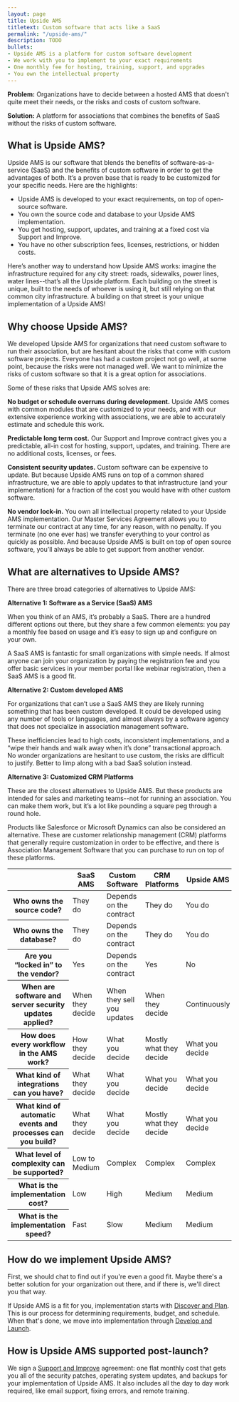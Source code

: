 ```yaml
---
layout: page
title: Upside AMS
titletext: Custom software that acts like a SaaS
permalink: "/upside-ams/"
description: TODO
bullets:
- Upside AMS is a platform for custom software development
- We work with you to implement to your exact requirements
- One monthly fee for hosting, training, support, and upgrades
- You own the intellectual property
---
```


**Problem:** Organizations have to decide between a hosted AMS that doesn't quite meet their needs, or the risks and costs of custom software.

**Solution:** A platform for associations that combines the benefits of SaaS without the risks of custom software.

## What is Upside AMS?

Upside AMS is our software that blends the benefits of software-as-a-service (SaaS) and the benefits of custom software in order to get the advantages of both. It’s a proven base that is ready to be customized for your specific needs. Here are the highlights:

- Upside AMS is developed to your exact requirements, on top of open-source software.
- You own the source code and database to your Upside AMS implementation.
- You get hosting, support, updates, and training at a fixed cost via Support and Improve.
- You have no other subscription fees, licenses, restrictions, or hidden costs.

Here’s another way to understand how Upside AMS works: imagine the infrastructure required for any city street: roads, sidewalks, power lines, water lines--that’s all the Upside platform. Each building on the street is unique, built to the needs of whoever is using it, but still relying on that common city infrastructure. A building on that street is your unique implementation of a Upside AMS!

## Why choose Upside AMS?

We developed Upside AMS for organizations that need custom software to run their association, but are hesitant about the risks that come with custom software projects. Everyone has had a custom project not go well, at some point, because the risks were not managed well. We want to minimize the risks of custom software so that it is a great option for associations.

Some of these risks that Upside AMS solves are:

**No budget or schedule overruns during development.** Upside AMS comes with common modules that are customized to your needs, and with our extensive experience working with associations, we are able to accurately estimate and schedule this work.

**Predictable long term cost.** Our Support and Improve contract gives you a predictable, all-in cost for hosting, support, updates, and training. There are no additional costs, licenses, or fees.

**Consistent security updates.** Custom software can be expensive to update. But because Upside AMS runs on top of a common shared infrastructure, we are able to apply updates to that infrastructure (and your implementation) for a fraction of the cost you would have with other custom software.

**No vendor lock-in.** You own all intellectual property related to your Upside AMS implementation. Our Master Services Agreement allows you to terminate our contract at any time, for any reason, with no penalty. If you terminate (no one ever has) we transfer everything to your control as quickly as possible. And because Upside AMS is built on top of open source software, you’ll always be able to get support from another vendor.

## What are alternatives to Upside AMS?

There are three broad categories of alternatives to Upside AMS:

**Alternative 1: Software as a Service (SaaS) AMS**

When you think of an AMS, it’s probably a SaaS. There are a hundred different options out there, but they share a few common elements: you pay a monthly fee based on usage and it’s easy to sign up and configure on your own.

A SaaS AMS is fantastic for small organizations with simple needs. If almost anyone can join your organization by paying the registration fee and you offer basic services in your member portal like webinar registration, then a SaaS AMS is a good fit.

**Alternative 2: Custom developed AMS**

For organizations that can’t use a SaaS AMS they are likely running something that has been custom developed. It could be developed using any number of tools or languages, and almost always by a software agency that does not specialize in association management software.

These inefficiencies lead to high costs, inconsistent implementations, and a “wipe their hands and walk away when it’s done” transactional approach. No wonder organizations are hesitant to use custom, the risks are difficult to justify. Better to limp along with a bad SaaS solution instead.

**Alternative 3: Customized CRM Platforms**

These are the closest alternatives to Upside AMS. But these products are intended for sales and marketing teams--not for running an association. You can make them work, but it’s a lot like pounding a square peg through a round hole.

Products like Salesforce or Microsoft Dynamics can also be considered an alternative. These are customer relationship management (CRM) platforms that generally require customization in order to be effective, and there is Association Management Software that you can purchase to run on top of these platforms.

<div class="table-responsive">
<table class="table table-sm table-bordered">
  <thead>
    <tr>
      <th width="170">&nbsp;</th>
      <th width="100">SaaS AMS</th>
      <th width="100">Custom Software</th>
      <th width="100">CRM Platforms</th>
      <th width="100">Upside AMS</th>
    </tr>
  </thead>

  <tbody>
    <tr>
      <th>
        Who owns the source code?
      </th>
      <td class="table-danger">
        They do
      </td>
      <td class="table-warning">
        Depends on the contract
      </td>
      <td class="table-danger">
        They do
      </td>
      <td class="table-success">
        You do
      </td>
    </tr>
    <tr>
      <th>
        Who owns the database?
      </th>
      <td class="table-danger">
        They do
      </td>
      <td class="table-warning">
        Depends on the contract
      </td>
      <td class="table-danger">
        They do
      </td>
      <td class="table-success">
        You do
      </td>
    </tr>
    <tr>
      <th>
        Are you &ldquo;locked in&rdquo; to the vendor?
      </th>
      <td class="table-danger">
        Yes
      </td>
      <td class="table-warning">
        Depends on the contract
      </td>
      <td class="table-danger">
        Yes
      </td>
      <td class="table-success">
        No
      </td>
    </tr>
    <tr>
      <th>
        When are software and server security updates applied?
      </th>
      <td class="table-warning">
        When they decide
      </td>
      <td class="table-warning">
        When they sell you updates
      </td>
      <td class="table-warning">
        When they decide
      </td>
      <td class="table-success">
        Continuously
      </td>
    </tr>
    <tr>
      <th>
        How does every workflow in the AMS work?
      </th>
      <td class="table-danger" class="table-danger">
        How they decide
      </td>
      <td class="table-success">
        What you decide
      </td>
      <td class="table-warning">
        Mostly what they decide
      </td>
      <td class="table-success">
        What you decide
      </td>
    </tr>
    <tr>
      <th>
        What kind of integrations can you have?
      </th>
      <td class="table-danger">
        What they decide
      </td>
      <td class="table-success">
        What you decide
      </td>
      <td class="table-success">
        What you decide
      </td>
      <td class="table-success">
        What you decide
      </td>
    </tr>
    <tr>
      <th>
        What kind of automatic events and processes can you build?
      </th>
      <td class="table-danger">
        What they decide
      </td>
      <td class="table-success">
        What you decide
      </td>
      <td class="table-warning">
        Mostly what they decide
      </td>
      <td class="table-success">
        What you decide
      </td>
    </tr>
    <tr>
      <th>
        What level of complexity can be supported?
      </th>
      <td class="table-warning">
        Low to Medium
      </td>
      <td class="table-success">
        Complex
      </td>
      <td class="table-success">
        Complex
      </td>
      <td class="table-success">
        Complex
      </td>
    </tr>
    <tr>
      <th>
        What is the implementation cost?
      </th>
      <td class="table-success">
        Low
      </td>
      <td class="table-danger">
        High
      </td>
      <td class="table-warning">
        Medium
      </td>
      <td class="table-warning">
        Medium
      </td>
    </tr>
    <tr>
      <th>
        What is the implementation speed?
      </th>
      <td class="table-success">
        Fast
      </td>
      <td class="table-danger">
        Slow
      </td>
      <td class="table-warning">
        Medium
      </td>
      <td class="table-warning">
        Medium
      </td>
    </tr>
  </tbody>
</table>
</div>

## How do we implement Upside AMS?

First, we should chat to find out if you're even a good fit. Maybe there's a better solution for your organization out there, and if there is, we'll direct you that way.

If Upside AMS is a fit for you, implementation starts with [Discover and Plan](/discover-and-plan/). This is our process for determining requirements, budget, and schedule. When that's done, we move into implementation through [Develop and Launch](/develop-and-launch/).

## How is Upside AMS supported post-launch?

We sign a [Support and Improve](/support-and-improve/) agreement: one flat monthly cost that gets you all of the security patches, operating system updates, and backups for your implementation of Upside AMS. It also includes all the day to day work required, like email support, fixing errors, and remote training.
